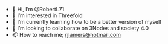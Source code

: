 - 👋 Hi, I’m @RobertL71
- 👀 I’m interested in Threefold 
- 🌱 I’m currently learning how to be a better version of myself 
- 💞️ I’m looking to collaborate on 3Nodes and society 4.0
- 📫 How to reach me; rjlamers@hotmail.com

<!---
RobertL71/RobertL71 is a ✨ special ✨ repository because its `README.md` (this file) appears on your GitHub profile.
You can click the Preview link to take a look at your changes.
--->
